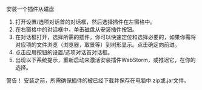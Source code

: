 安装一个插件从磁盘

1. 打开设置/选项对话首的对话框，然后选择插件在左窗格中。
2. 在右窗格中的对话框中，单击磁盘从安装插件按钮。
3. 在对话框打开，选择所需的插件。你可以快速定位和选择必要的，如果你需将对应项的文件浏览（浏览器，取景等）到树形显示。点击确定向前进。
4. 点击应用按钮的设置/选项对话首对话框。
5. 出现以下系统提示，重新启动来激活安装插件WebStorm，或推迟它，在你的选择。


警告！
安装之前，所需确保插件的被已经下载并保存在电脑中.zip或.jar文件。
